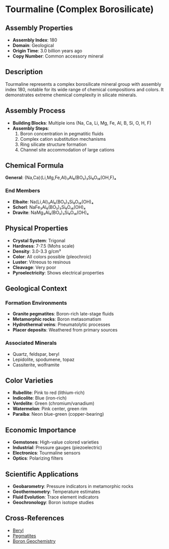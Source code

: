 # Tourmaline (Complex Borosilicate)

## Assembly Properties
- **Assembly Index**: 180
- **Domain**: Geological
- **Origin Time**: 3.0 billion years ago
- **Copy Number**: Common accessory mineral

## Description

Tourmaline represents a complex borosilicate mineral group with assembly index 180, notable for its wide range of chemical compositions and colors. It demonstrates extreme chemical complexity in silicate minerals.

## Assembly Process

- **Building Blocks**: Multiple ions (Na, Ca, Li, Mg, Fe, Al, B, Si, O, H, F)
- **Assembly Steps**:
  1. Boron concentration in pegmatitic fluids
  2. Complex cation substitution mechanisms
  3. Ring silicate structure formation
  4. Channel site accommodation of large cations

## Chemical Formula

**General**: (Na,Ca)(Li,Mg,Fe,Al)₃Al₆(BO₃)₃Si₆O₁₈(OH,F)₄

### End Members
- **Elbaite**: Na(Li,Al)₃Al₆(BO₃)₃Si₆O₁₈(OH)₄
- **Schorl**: NaFe₃Al₆(BO₃)₃Si₆O₁₈(OH)₄
- **Dravite**: NaMg₃Al₆(BO₃)₃Si₆O₁₈(OH)₄

## Physical Properties

- **Crystal System**: Trigonal
- **Hardness**: 7-7.5 (Mohs scale)
- **Density**: 3.0-3.3 g/cm³
- **Color**: All colors possible (pleochroic)
- **Luster**: Vitreous to resinous
- **Cleavage**: Very poor
- **Pyroelectricity**: Shows electrical properties

## Geological Context

### Formation Environments
- **Granite pegmatites**: Boron-rich late-stage fluids
- **Metamorphic rocks**: Boron metasomatism
- **Hydrothermal veins**: Pneumatolytic processes
- **Placer deposits**: Weathered from primary sources

### Associated Minerals
- Quartz, feldspar, beryl
- Lepidolite, spodumene, topaz
- Cassiterite, wolframite

## Color Varieties

- **Rubellite**: Pink to red (lithium-rich)
- **Indicolite**: Blue (iron-rich)
- **Verdelite**: Green (chromium/vanadium)
- **Watermelon**: Pink center, green rim
- **Paraiba**: Neon blue-green (copper-bearing)

## Economic Importance

- **Gemstones**: High-value colored varieties
- **Industrial**: Pressure gauges (piezoelectric)
- **Electronics**: Tourmaline sensors
- **Optics**: Polarizing filters

## Scientific Applications

- **Geobarometry**: Pressure indicators in metamorphic rocks
- **Geothermometry**: Temperature estimates
- **Fluid Evolution**: Trace element indicators
- **Geochronology**: Boron isotope studies

## Cross-References

- [Beryl](/domains/geological/minerals/beryl.md)
- [Pegmatites](/domains/geological/formations/pegmatites.md)
- [Boron Geochemistry](/domains/geological/processes/boron_geochemistry.md)